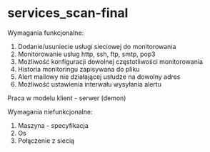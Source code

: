 # services_scan-final

Wymagania funkcjonalne:

1. Dodanie/usuniecie usługi sieciowej do monitorowania
2. Monitorowanie usług http, ssh, ftp, smtp, pop3
3. Możliwość konfiguracji dowolnej częstotliwości monitorowania 
4. Historia monitoringu zapisywana do pliku
5. Alert mailowy nie działającej usłudze na dowolny adres 
6. Możliwość ustawienia interwału wysyłania alertu


Praca w modelu klient - serwer (demon)

Wymagania niefunkcjonalne:
1. Maszyna - specyfikacja
2. Os
3. Połączenie z siecią


